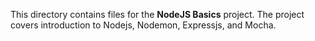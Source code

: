 This directory contains files for the **NodeJS Basics** project. The project covers introduction to
Nodejs, Nodemon, Expressjs, and Mocha.